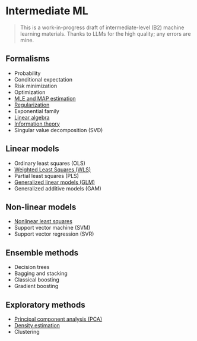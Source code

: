 # Intermediate ML

> This is a work-in-progress draft of intermediate-level (B2) machine learning materials. Thanks to LLMs for the high quality; any errors are mine.


## Formalisms

- Probability
- Conditional expectation
- Risk minimization
- Optimization
- [MLE and MAP estimation](https://vsheg.github.io/intermediate-ml/01-formalism/mle-map.pdf)
- [Regularization](https://vsheg.github.io/intermediate-ml/01-formalism/regularization.pdf)
- Exponential family
- [Linear algebra](https://vsheg.github.io/intermediate-ml/00-prerequisites/linear-algebra.pdf)
- [Information theory](https://vsheg.github.io/intermediate-ml/01-formalism/information.pdf)
- Singular value decomposition (SVD)

## Linear models

- Ordinary least squares (OLS)
- [Weighted Least Squares (WLS)](https://vsheg.github.io/intermediate-ml/02-linear/weighted-ls.pdf)
- Partial least squares (PLS)
- [Generalized linear models (GLM)](https://vsheg.github.io/intermediate-ml/02-linear/glm.pdf)
- Generalized additive models (GAM)

## Non-linear models

- [Nonlinear least squares](https://vsheg.github.io/intermediate-ml/03-nonlinear/nonlinear-ls.pdf)
- Support vector machine (SVM)
- Support vector regression (SVR)

## Ensemble methods

- Decision trees
- Bagging and stacking
- Classical boosting
- Gradient boosting

## Exploratory methods
 
- [Principal component analysis (PCA)](https://vsheg.github.io/intermediate-ml/05-exploratory/pca.pdf)
- [Density estimation](https://vsheg.github.io/intermediate-ml/05-exploratory/density.pdf)
- Clustering
